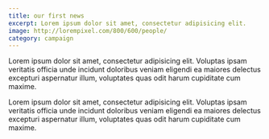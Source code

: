 ```yaml
---
title: our first news
excerpt: Lorem ipsum dolor sit amet, consectetur adipisicing elit.
image: http://lorempixel.com/800/600/people/
category: campaign
---
```

Lorem ipsum dolor sit amet, consectetur adipisicing elit. Voluptas ipsam veritatis officia unde incidunt doloribus veniam eligendi ea maiores delectus excepturi aspernatur illum, voluptates quas odit harum cupiditate cum maxime.

Lorem ipsum dolor sit amet, consectetur adipisicing elit. Voluptas ipsam veritatis officia unde incidunt doloribus veniam eligendi ea maiores delectus excepturi aspernatur illum, voluptates quas odit harum cupiditate cum maxime.
